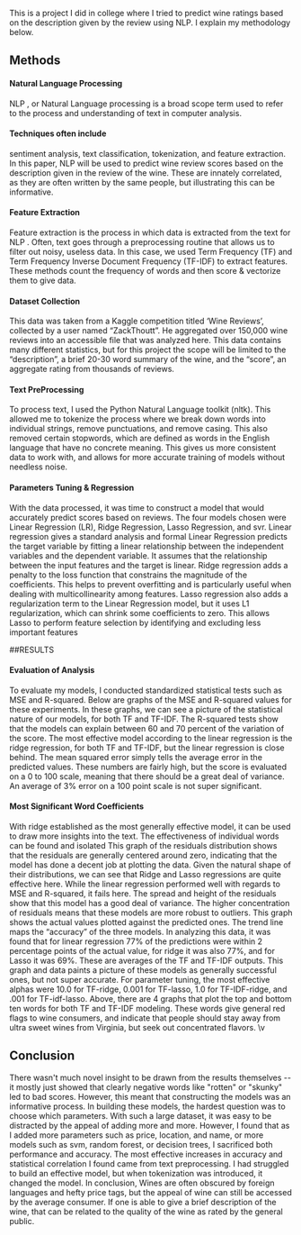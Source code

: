 This is a project I did in college where I tried to predict wine ratings based on the description given by the review using NLP. I explain my methodology below. 

## Methods 
#### Natural Language Processing
NLP , or Natural Language processing is a broad scope
term used to refer to the process and understanding of
text in computer analysis.
#### Techniques often include
sentiment analysis, text classification, tokenization, and
feature extraction. In this paper, NLP will be used to
predict wine review scores based on the description
given in the review of the wine. These are innately
correlated, as they are often written by the same people,
but illustrating this can be informative.
#### Feature Extraction
Feature extraction is the process in which data is
extracted from the text for NLP . Often, text goes
through a preprocessing routine that allows us to filter
out noisy, useless data. In this case, we used Term
Frequency (TF) and Term Frequency Inverse
Document Frequency (TF-IDF) to extract features.
These methods count the frequency of words and then
score & vectorize them to give data.

#### Dataset Collection
This data was taken from a Kaggle competition titled
‘Wine Reviews’, collected by a user named
“ZackThoutt”. He aggregated over 150,000 wine
reviews into an accessible file that was analyzed here.
This data contains many different statistics, but for this
project the scope will be limited to the “description”, a
brief 20-30 word summary of the wine, and the
“score”, an aggregate rating from thousands of
reviews.

#### Text PreProcessing
To process text, I used the Python Natural Language
toolkit (nltk). This allowed me to tokenize the process
where we break down words into individual strings,
remove punctuations, and remove casing. This also
removed certain stopwords, which are defined as
words in the English language that have no concrete
meaning. This gives us more consistent data to work
with, and allows for more accurate training of models
without needless noise.
#### Parameters Tuning & Regression 
With the data processed, it was time to construct a
model that would accurately predict scores based on
reviews. The four models chosen were Linear
Regression (LR), Ridge Regression, Lasso Regression,
and svr. Linear regression gives a standard analysis
and formal Linear Regression predicts the target
variable by fitting a linear relationship between the
independent variables and the dependent variable. It
assumes that the relationship between the input
features and the target is linear. Ridge regression adds
a penalty to the loss function that constrains the
magnitude of the coefficients. This helps to prevent
overfitting and is particularly useful when dealing with
multicollinearity among features. Lasso regression also
adds a regularization term to the Linear Regression
model, but it uses L1 regularization, which can shrink
some coefficients to zero. This allows Lasso to
perform feature selection by identifying and excluding
less important features

##RESULTS 
#### Evaluation of Analysis 
To evaluate my models, I conducted standardized
statistical tests such as MSE and R-squared. Below
are graphs of the MSE and R-squared values for these
experiments.
In these graphs, we can see a picture of the statistical
nature of our models, for both TF and TF-IDF. The
R-squared tests show that the models can explain
between 60 and 70 percent of the variation of the
score. The most effective model according to the linear
regression is the ridge regression, for both TF and
TF-IDF, but the linear regression is close behind. The
mean squared error simply tells the average error in
the predicted values. These numbers are fairly high,
but the score is evaluated on a 0 to 100 scale, meaning
that there should be a great deal of variance. An
average of 3% error on a 100 point scale is not super
significant.
#### Most Significant Word Coefficients 
With ridge established as the most generally effective
model, it can be used to draw more insights into the
text. The effectiveness of individual words can be
found and isolated
This graph of the residuals distribution shows that the
residuals are generally centered around zero,
indicating that the model has done a decent job at
plotting the data. Given the natural shape of their
distributions, we can see that Ridge and Lasso
regressions are quite effective here. While the linear
regression performed well with regards to MSE and
R-squared, it fails here. The spread and height of the
residuals show that this model has a good deal of
variance. The higher concentration of residuals means
that these models are more robust to outliers.
This graph shows the actual values plotted against the
predicted ones. The trend line maps the “accuracy” of
the three models. In analyzing this data, it was found
that for linear regression 77% of the predictions were
within 2 percentage points of the actual value, for
ridge it was also 77%, and for Lasso it was 69%.
These are averages of the TF and TF-IDF outputs.
This graph and data paints a picture of these models as
generally successful ones, but not super accurate. For
parameter tuning, the most effective alphas were 10.0
for TF-ridge, 0.001 for TF-lasso, 1.0 for TF-IDF-ridge,
and .001 for TF-idf-lasso.
Above, there are 4 graphs that plot the top and bottom
ten words for both TF and TF-IDF modeling. These
words give general red flags to wine consumers, and
indicate that people should stay away from ultra sweet
wines from Virginia, but seek out concentrated flavors. \v

## Conclusion  
There wasn't much novel insight to be drawn from the results themselves -- it mostly just showed that clearly negative words like "rotten" or "skunky" led to bad scores.  However, this meant that constructing the models was an informative process. 
In building these models, the hardest question was to
choose which parameters. With such a large dataset, it
was easy to be distracted by the appeal of adding more
and more. However, I found that as I added more
parameters such as price, location, and name, or more
models such as svm, random forest, or decision trees, I
sacrificed both performance and accuracy. The most
effective increases in accuracy and statistical
correlation I found came from text preprocessing. I
had struggled to build an effective model, but when
tokenization was introduced, it changed the model.
In conclusion, Wines are often obscured by foreign
languages and hefty price tags, but the appeal of wine
can still be accessed by the average consumer. If one
is able to give a brief description of the wine, that can
be related to the quality of the wine as rated by the
general public.

